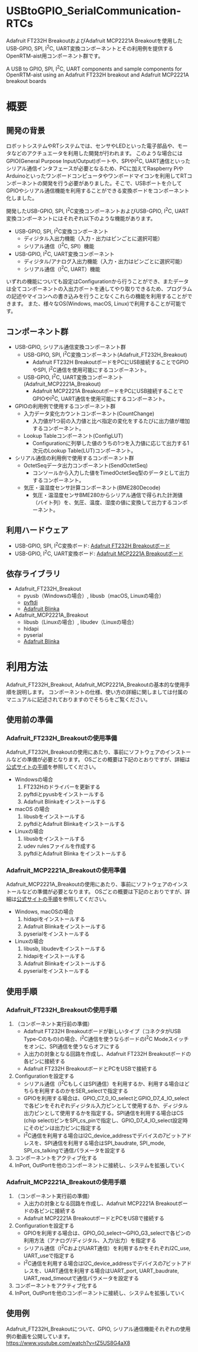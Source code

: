 # USBtoGPIO_SerialCommunication-RTCs
Adafruit FT232H BreakoutおよびAdafruit MCP2221A Breakoutを使用したUSB-GPIO, SPI, I<sup>2</sup>C, UART変換コンポーネントとその利用例を提供するOpenRTM-aist用コンポーネント群です。

A USB to GPIO, SPI, I<sup>2</sup>C, UART components and sample components for OpenRTM-aist using an Adafruit FT232H breakout and Adafruit MCP2221A breakout boards  

# 概要
## 開発の背景
ロボットシステムやRTシステムでは、センサやLEDといった電子部品や、モータなどのアクチュエータを利用した開発が行われます。
このような場合にはGPIO(General Purpose Input/Output)ポートや、SPIやI<sup>2</sup>C, UART通信といったシリアル通信インタフェースが必要となるため、PCに加えてRaspberry PiやArduinoといったワンボードコンピュータやワンボードマイコンを利用してRTコンポーネントの開発を行う必要がありました。そこで、USBポートを介してGPIOやシリアル通信機能を利用することができる変換ボードをコンポーネント化しました。

開発したUSB-GPIO, SPI, I<sup>2</sup>C変換コンポーネントおよびUSB-GPIO, I<sup>2</sup>C, UART変換コンポーネントにはそれぞれ以下のような機能があります。
- USB-GPIO, SPI, I<sup>2</sup>C変換コンポーネント
	- ディジタル入出力機能（入力・出力はピンごとに選択可能）
	- シリアル通信（I<sup>2</sup>C, SPI）機能
- USB-GPIO, I<sup>2</sup>C, UART変換コンポーネント
	- ディジタル/アナログ入出力機能（入力・出力はピンごとに選択可能）
	- シリアル通信（I<sup>2</sup>C, UART）機能

いずれの機能についても設定はConfigurationから行うことができ、またデータは全てコンポーネントの入出力ポートを通してやり取りできるため、プログラムの記述やマイコンへの書き込みを行うことなくこれらの機能を利用することができます。
また、様々なOS(Windows, macOS, Linux)で利用することが可能です。

## コンポーネント群
- USB-GPIO, シリアル通信変換コンポーネント群
	- USB-GPIO, SPI, I<sup>2</sup>C変換コンポーネント(Adafruit_FT232H_Breakout)
		- Adafruit FT232H BreakoutボードをPCにUSB接続することでGPIOやSPI, I<sup>2</sup>C通信を使用可能にするコンポーネント。
	- USB-GPIO, I<sup>2</sup>C, UART変換コンポーネント(Adafruit_MCP2221A_Breakout)
		- Adafruit MCP2221A BreakoutボードをPCにUSB接続することでGPIOやI<sup>2</sup>C, UART通信を使用可能にするコンポーネント。
- GPIOの利用例で使用するコンポーネント群
	- 入力データ変化カウントコンポーネント(CountChange)
		- 入力値が1つ前の入力値と比べ指定の変化をするたびに出力値が増加するコンポーネント。
	- Lookup Tableコンポーネント(ConfigLUT)
		- Configurationに列挙した値のうちの1つを入力値に応じて出力する1次元のLookup Table(LUT)コンポーネント。
- シリアル通信の利用例で使用するコンポーネント群
	- OctetSeqデータ出力コンポーネント(SendOctetSeq)
		- コンソールから入力した値をTimedOctetSeq型のデータとして出力するコンポーネント。
	- 気圧・温湿度センサ計算コンポーネント(BME280Decode)
		- 気圧・温湿度センサBME280からシリアル通信で得られた計測値（バイト列）を、気圧、温度、湿度の値に変換して出力するコンポーネント。

## 利用ハードウェア
- USB-GPIO, SPI, I<sup>2</sup>C変換ボード: [Adafruit FT232H Breakoutボード](https://learn.adafruit.com/adafruit-ft232h-breakout)
- USB-GPIO, I<sup>2</sup>C, UART変換ボード: [Adafruit MCP2221A Breakoutボード](https://learn.adafruit.com/circuitpython-libraries-on-any-computer-with-mcp2221)

## 依存ライブラリ
- Adafruit_FT232H_Breakout
	- pyusb（Windowsの場合）, libusb（macOS, Linuxの場合）
	- [pyftdi](https://eblot.github.io/pyftdi/)
	- [Adafruit Blinka](https://pypi.org/project/Adafruit-Blinka/)
- Adafruit_MCP2221A_Breakout
	- libusb（Linuxの場合）, libudev（Linuxの場合）
	- hidapi
	- pyserial
	- [Adafruit Blinka](https://pypi.org/project/Adafruit-Blinka/)

# 利用方法
Adafruit_FT232H_Breakout, Adafruit_MCP2221A_Breakoutの基本的な使用手順を説明します。
コンポーネントの仕様、使い方の詳細に関しましては付属のマニュアルに記述されておりますのでそちらをご覧ください。

## 使用前の準備
### Adafruit_FT232H_Breakoutの使用準備
Adafruit_FT232H_Breakoutの使用にあたり、事前にソフトウェアのインストールなどの準備が必要となります。
OSごとの概要は下記のとおりですが、詳細は[公式サイトの手順](https://learn.adafruit.com/circuitpython-on-any-computer-with-ft232h/setup)を参照してください。
- Windowsの場合
	1. FT232Hのドライバーを更新する
	2. pyftdiとpyusbをインストールする
	3. Adafruit Blinkaをインストールする
- macOS の場合
	1. libusbをインストールする
	2. pyftdiとAdafruit Blinkaをインストールする
- Linuxの場合
	1. libusbをインストールする
	2. udev rulesファイルを作成する
	3. pyftdiとAdafruit Blinka をインストールする

### Adafruit_MCP2221A_Breakoutの使用準備
Adafruit_MCP2221A_Breakoutの使用にあたり、事前にソフトウェアのインストールなどの準備が必要となります。
OSごとの概要は下記のとおりですが、詳細は[公式サイトの手順](https://learn.adafruit.com/circuitpython-libraries-on-any-computer-with-mcp2221/setup)を参照してください。
- Windows, macOSの場合
	1. hidapiをインストールする
	2. Adafruit Blinkaをインストールする
	3. pyserialをインストールする
- Linuxの場合
	1. libusb, libudevをインストールする
	2. hidapiをインストールする
	3. Adafruit Blinkaをインストールする
	4. pyserialをインストールする

## 使用手順
### Adafruit_FT232H_Breakoutの使用手順
1. （コンポーネント実行前の準備）
	- Adafruit FT232H Breakoutボードが新しいタイプ（コネクタがUSB Type-Cのもの)の場合、I<sup>2</sup>C通信を使うならボードのI<sup>2</sup>C Modeスイッチをオンに、SPI通信を使うならオフにする
	- 入出力の対象となる回路を作成し、Adafruit FT232H Breakoutボードの各ピンに接続する
	- Adafruit FT232H BreakoutボードとPCをUSBで接続する
1. Configurationを設定する
	- シリアル通信（I<sup>2</sup>CもしくはSPI通信）を利用するか、利用する場合はどちらを利用するのかをSER_selectで指定する
	- GPIOを利用する場合は、GPIO_C7_0_IO_selectとGPIO_D7_4_IO_selectで各ピンをそれぞれディジタル入力ピンとして使用するか、ディジタル出力ピンとして使用するかを指定する。SPI通信を利用する場合はCS (chip select)ピンをSPI_cs_pinで指定し、GPIO_D7_4_IO_select設定時にそのピンは出力ピンに指定する
	- I<sup>2</sup>C通信を利用する場合はI2C_device_addressでデバイスの7ビットアドレスを、SPI通信を利用する場合はSPI_baudrate, SPI_mode, SPI_cs_talkingで通信パラメータを設定する
1. コンポーネントをアクティブ化する
1. InPort, OutPortを他のコンポーネントに接続し、システムを拡張していく

### Adafruit_MCP2221A_Breakoutの使用手順
1. （コンポーネント実行前の準備）
	- 入出力の対象となる回路を作成し、Adafruit MCP2221A Breakoutボードの各ピンに接続する
	- Adafruit MCP2221A BreakoutボードとPCをUSBで接続する
1. Configurationを設定する
	- GPIOを利用する場合は、GPIO_G0_select～GPIO_G3_selectで各ピンの利用方法（アナログ/ディジタル、入力/出力）を指定する
	- シリアル通信（I<sup>2</sup>CおよびUART通信）を利用するかをそれぞれI2C_use, UART_useで指定する
	- I<sup>2</sup>C通信を利用する場合はI2C_device_addressでデバイスの7ビットアドレスを、UART通信を利用する場合はUART_port, UART_baudrate, UART_read_timeoutで通信パラメータを設定する
1. コンポーネントをアクティブ化する
1. InPort, OutPortを他のコンポーネントに接続し、システムを拡張していく


## 使用例
Adafruit_FT232H_Breakoutについて、GPIO, シリアル通信機能それぞれの使用例の動画を公開しています。  
https://www.youtube.com/watch?v=tZ5US8G4aX8
